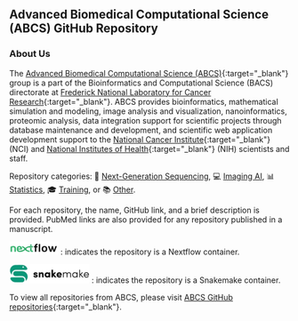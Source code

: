 ## Advanced Biomedical Computational Science (ABCS) GitHub Repository

### About Us

The [Advanced Biomedical Computational Science (ABCS)](https://frederick.cancer.gov/research/bioinformatics-and-computational-science/advanced-biomedical-computational-science){:target="_blank"} group is a part of the Bioinformatics and Computational Science (BACS) directorate at [Frederick National Laboratory for Cancer Research](https://frederick.cancer.gov/){:target="_blank"}. ABCS provides bioinformatics, mathematical simulation and modeling, image analysis and visualization, nanoinformatics, proteomic analysis, data integration support for scientific projects through database maintenance and development, and scientific web application development support to the [National Cancer Institute](https://www.cancer.gov){:target="_blank"} (NCI) and [National Institutes of Health](https://www.nih.gov){:target="_blank"} (NIH) scientists and staff.

Repository categories: 🧬 [Next-Generation Sequencing](ngs.md), 💻 [Imaging AI](imaging-ai.md), 📊 [Statistics](statistics.md), 🎓 [Training](training.md), or 📚 [Other](other.md). 

For each repository, the name, GitHub link, and a brief description is provided. PubMed links are also provided for any repository published in a manuscript. 

![nextflow](images/nextflow-small.svg) : indicates the repository is a Nextflow container.

![snakemake](images/snakemake-small.svg) : indicates the repository is a Snakemake container. 

To view all repositories from ABCS, please visit [ABCS GitHub repositories](https://github.com/abcsFrederick){:target="_blank"}.  

